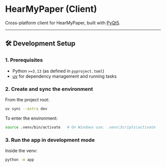 # HearMyPaper (Client)

Cross-platform client for HearMyPaper, built with [PyQt5](https://pypi.org/project/PyQt5/).

---

## 🛠️ Development Setup

### 1. Prerequisites

* Python `>=3.13` (as defined in `pyproject.toml`)
* [uv](https://docs.astral.sh/uv/) for dependency management and running tasks

### 2. Create and sync the environment

From the project root:

```bash
uv sync --extra dev
```

To enter the environment:

```bash
source .venv/bin/activate   # On Windows use: .venv\Scripts\activate
```

### 3. Run the app in development mode

Inside the venv:

```bash
python -m app
```
